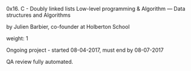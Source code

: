 0x16. C - Doubly linked lists
 Low-level programming & Algorithm ― Data structures and Algorithms

 by Julien Barbier, co-founder at Holberton School

 weight: 1

 Ongoing project - started 08-04-2017, must end by 08-07-2017

 QA review fully automated.
